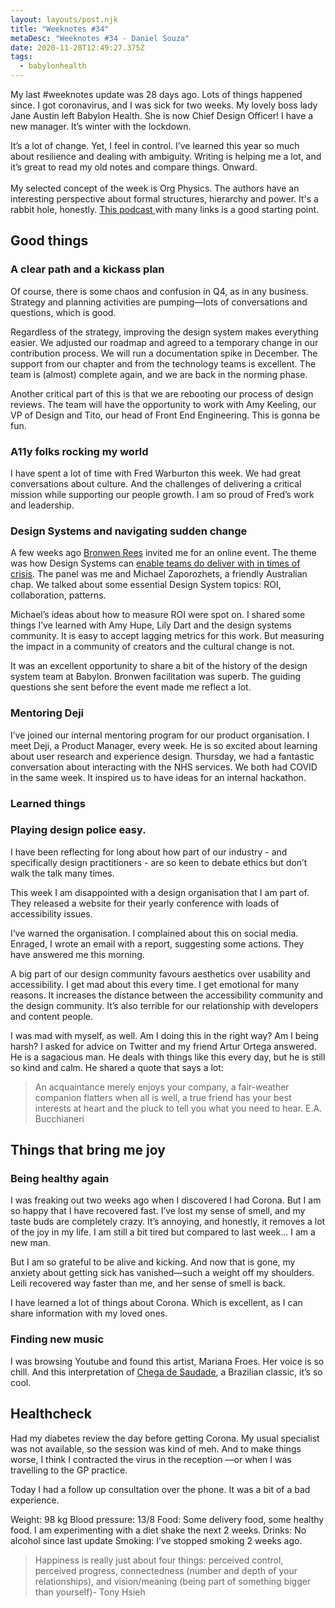 ```yaml
---
layout: layouts/post.njk
title: "Weeknotes #34"
metaDesc: "Weeknotes #34 - Daniel Souza"
date: 2020-11-28T12:49:27.375Z
tags:
  - babylonhealth
---
```

My last #weeknotes update was 28 days ago. Lots of things happened since. I got coronavirus, and I was sick for two weeks. My lovely boss lady Jane Austin left Babylon Health. She is now Chief Design Officer! I have a new manager. It’s winter with the lockdown. 

It’s a lot of change. Yet, I feel in control. I’ve learned this year so much about resilience and dealing with ambiguity. Writing is helping me a lot, and it’s great to read my old notes and compare things. Onward.\
\
My selected concept of the week is Org Physics. The authors have an interesting  perspective about formal structures, hierarchy and power. It's a rabbit hole, honestly. [This podcast ](https://www.slideshare.net/npflaeging/betacodex11-the-3-structures-of-an-organization)with many links is a good starting point. 

## Good things

### A clear path and a kickass plan

Of course, there is some chaos and confusion in Q4, as in any business. Strategy and planning activities are pumping—lots of conversations and questions, which is good.

Regardless of the strategy, improving the design system makes everything easier. We adjusted our roadmap and agreed to a temporary change in our contribution process. We will run a documentation spike in December. The support from our chapter and from the technology teams is excellent. The team is (almost) complete again, and we are back in the norming phase.

Another critical part of this is that we are rebooting our process of design reviews. The team will have the opportunity to work with Amy Keeling, our VP of Design and Tito, our head of Front End Engineering. This is gonna be fun.

### A11y folks rocking my world

I have spent a lot of time with Fred Warburton this week. We had great conversations about culture. And the challenges of delivering a critical mission while supporting our people growth. I am so proud of Fred’s work and leadership.

### Design Systems and navigating sudden change

A few weeks ago [Bronwen Rees](https://www.bronwenrees.com/) invited me for an online event. The theme was how Design Systems can [enable teams do deliver with in times of crisis](https://vimeo.com/478264818). The panel was me and Michael Zaporozhets, a friendly Australian chap. We talked about some essential Design System topics: ROI, collaboration, patterns.

Michael’s ideas about how to measure ROI were spot on. I shared some things I’ve learned with Amy Hupe, Lily Dart and the design systems community. It is easy to accept lagging metrics for this work. But measuring the impact in a community of creators and the cultural change is not.

It was an excellent opportunity to share a bit of the history of the design system team at Babylon. Bronwen facilitation was superb. The guiding questions she sent before the event made me reflect a lot.

### Mentoring Deji

I’ve joined our internal mentoring program for our product organisation. I meet Deji, a Product Manager, every week. He is so excited about learning about user research and experience design. Thursday, we had a fantastic conversation about interacting with the NHS services. We both had COVID in the same week. It inspired us to have ideas for an internal hackathon.

### Learned things

### Playing design police easy.

I have been reflecting for long about how part of our industry - and specifically design practitioners - are so keen to debate ethics but don’t walk the talk many times.

This week I am disappointed with a design organisation that I am part of. They released a website for their yearly conference with loads of accessibility issues.

I’ve warned the organisation. I complained about this on social media. Enraged, I wrote an email with a report, suggesting some actions. They have answered me this morning. 

A big part of our design community favours aesthetics over usability and accessibility. I get mad about this every time. I get emotional for many reasons. It increases the distance between the accessibility community and the design community. It’s also terrible for our relationship with developers and content people.

I was mad with myself, as well. Am I doing this in the right way? Am I being harsh? I asked for advice on Twitter and my friend Artur Ortega answered. He is a sagacious man. He deals with things like this every day, but he is still so kind and calm. He shared a quote that says a lot:

> An acquaintance merely enjoys your company, a fair-weather companion flatters when all is well, a true friend has your best interests at heart and the pluck to tell you what you need to hear. E.A. Bucchianeri

## Things that bring me joy

### Being healthy again

I was freaking out two weeks ago when I discovered I had Corona. But I am so happy that I have recovered fast. I’ve lost my sense of smell, and my taste buds are completely crazy. It’s annoying, and honestly, it removes a lot of the joy in my life. I am still a bit tired but compared to last week... I am a new man.

But I am so grateful to be alive and kicking. And now that is gone, my anxiety about getting sick has vanished—such a weight off my shoulders. Leili recovered way faster than me, and her sense of smell is back.

I have learned a lot of things about Corona. Which is excellent, as I can share information with my loved ones.

### Finding new music

I was browsing Youtube and found this artist, Mariana Froes. Her voice is so chill. And this interpretation of [Chega de Saudade](https://www.youtube.com/watch?v=nzpwj9mnli0), a Brazilian classic, it’s so cool.

## Healthcheck

Had my diabetes review the day before getting Corona. My usual specialist was not available, so the session was kind of meh. And to make things worse, I think I contracted the virus in the reception —or when I was travelling to the GP practice. 

Today I had a follow up consultation over the phone. It was a bit of a bad experience.

Weight: 98 kg
Blood pressure: 13/8
Food: Some delivery food, some healthy food. I am experimenting with a diet shake the next 2 weeks.
Drinks: No alcohol since last update
Smoking: I’ve stopped smoking 2 weeks ago.

> Happiness is really just about four things: perceived control, perceived progress, connectedness (number and depth of your relationships), and vision/meaning (being part of something bigger than yourself)- Tony Hsieh